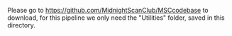 Please go to https://github.com/MidnightScanClub/MSCcodebase to download, for this pipeline we only need the "Utilities" folder, saved in this directory.
